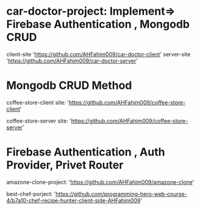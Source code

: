 
# car-doctor-project: Implement=> Firebase Authentication , Mongodb CRUD 

client-site 'https://github.com/AHFahim009/car-doctor-client'
server-site 'https://github.com/AHFahim009/car-doctor-server'

# Mongodb CRUD Method
coffee-store-client site:
'https://github.com/AHFahim009/coffee-store-client'

coffee-store-server site:
'https://github.com/AHFahim009/coffee-store-server'

# Firebase Authentication , Auth Provider, Privet Router
amazone-clone-project:
'https://github.com/AHFahim009/amazone-clone'

best-chef-porject:
'https://github.com/programming-hero-web-course-4/b7a10-chef-recipe-hunter-client-side-AHFahim009'


